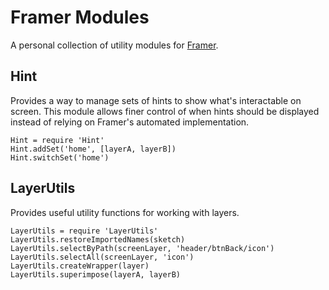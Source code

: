 # Framer Modules

A personal collection of utility modules for [Framer](http://framerjs.com/).

## Hint

Provides a way to manage sets of hints to show what's interactable on screen. This module allows finer control of when hints should be displayed instead of relying on Framer's automated implementation.

    Hint = require 'Hint'
    Hint.addSet('home', [layerA, layerB])
    Hint.switchSet('home')

## LayerUtils

Provides useful utility functions for working with layers.

    LayerUtils = require 'LayerUtils'
    LayerUtils.restoreImportedNames(sketch)
    LayerUtils.selectByPath(screenLayer, 'header/btnBack/icon')
    LayerUtils.selectAll(screenLayer, 'icon')
    LayerUtils.createWrapper(layer)
    LayerUtils.superimpose(layerA, layerB)
